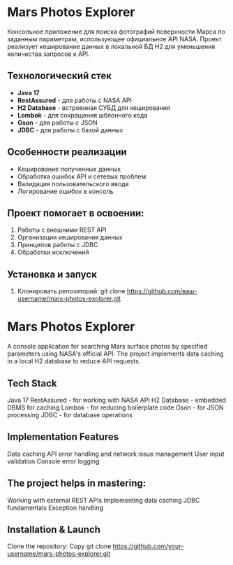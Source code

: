 # Mars Photos Explorer

Консольное приложение для поиска фотографий поверхности Марса по заданным параметрам, использующее официальное API NASA. Проект реализует кеширование данных в локальной БД H2 для уменьшения количества запросов к API.

## Технологический стек
- **Java 17**
- **RestAssured** - для работы с NASA API
- **H2 Database** - встроенная СУБД для кеширования
- **Lombok** - для сокращения шблонного кода
- **Gson** - для работы с JSON 
- **JDBC** - для работы с базой данных

## Особенности реализации
- Кеширование полученных данных
- Обработка ошибок API и сетевых проблем
- Валидация пользовательского ввода
- Логирование ошибок в консоль

## Проект помогает в освоении:
1. Работы с внешними REST API
2. Организации кеширования данных
3. Принципов работы с JDBC
4. Обработки исключений

## Установка и запуск
1. Клонировать репозиторий:
   git clone https://github.com/ваш-username/mars-photos-explorer.git

# Mars Photos Explorer
A console application for searching Mars surface photos by specified parameters using NASA's official API. The project implements data caching in a local H2 database to reduce API requests.

## Tech Stack
Java 17
RestAssured - for working with NASA API
H2 Database - embedded DBMS for caching
Lombok - for reducing boilerplate code
Gson - for JSON processing
JDBC - for database operations

## Implementation Features
Data caching
API error handling and network issue management
User input validation
Console error logging

## The project helps in mastering:


Working with external REST APIs
Implementing data caching
JDBC fundamentals
Exception handling

## Installation & Launch
Clone the repository:
Copy
git clone https://github.com/your-username/mars-photos-explorer.git
